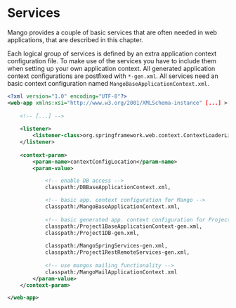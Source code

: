 ﻿# Services

Mango provides a couple of basic services that are often needed in web applications, that are described in this chapter.

Each logical group of services is defined by an extra application context configuration file. To make use of the services you have to include them when setting up your own application context. All generated application context configurations are postfixed with `*-gen.xml`. All services need an basic context configuration named `MangoBaseApplicationContext.xml`.

```xml
<?xml version="1.0" encoding="UTF-8"?>
<web-app xmlns:xsi="http://www.w3.org/2001/XMLSchema-instance" [...] >
	
    <!-- [...] -->
    
	<listener>
		<listener-class>org.springframework.web.context.ContextLoaderListener</listener-class>
	</listener>
        
    <context-param>
		<param-name>contextConfigLocation</param-name>
		<param-value>

            <!-- enable DB access -->
            classpath:/DBBaseApplicationContext.xml,

            <!-- basic app. context configuration for Mango -->
            classpath:/MangoBaseApplicationContext.xml,
            
            <!-- basic generated app. context configuration for Project1 -->
            classpath:/Project1BaseApplicationContext-gen.xml,
            classpath:/Project1DB-gen.xml,
            
            classpath:/MangoSpringServices-gen.xml,
            classpath:/Project1RestRemoteServices-gen.xml,
            
            <!-- use mangos mailing functionality -->
            classpath:/MangoMailApplicationContext.xml
		</param-value>
	</context-param>

</web-app>
```
